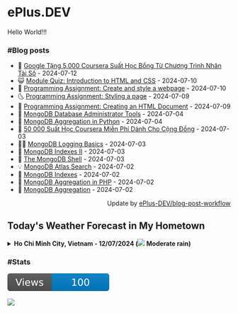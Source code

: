 # ePlus.DEV

Hello World!!!

### #Blog posts

- 🧰 [Google Tặng 5,000 Coursera Suất Học Bổng Từ Chương Trình Nhân Tài Số](https://eplus.dev/google-tang-5000-coursera-suat-hoc-bong-tu-chuong-trinh-nhan-tai-so) - 2024-07-12 
- 😺 [Module Quiz: Introduction to HTML and CSS](https://eplus.dev/module-quiz-introduction-to-html-and-css) - 2024-07-10 
- 🗽 [Programming Assignment: Create and style a webpage](https://eplus.dev/programming-assignment-create-and-style-a-webpage) - 2024-07-10 
- 🌜 [Programming Assignment: Styling a page](https://eplus.dev/programming-assignment-styling-a-page) - 2024-07-09 
- 📝 [Programming Assignment: Creating an HTML Document](https://eplus.dev/programming-assignment-creating-an-html-document) - 2024-07-09 
- 🚀 [MongoDB Database Administrator Tools](https://eplus.dev/mongodb-database-administrator-tools) - 2024-07-04 
- 💼 [MongoDB Aggregation in Python](https://eplus.dev/mongodb-aggregation-in-python) - 2024-07-04 
- 🦣 [50 000 Suất Học Coursera Miễn Phí Dành Cho Cộng Đồng](https://eplus.dev/50-000-suat-hoc-coursera-mien-phi-danh-cho-cong-dong) - 2024-07-03 
- 👨‍🏫 [MongoDB Logging Basics](https://eplus.dev/mongodb-logging-basics) - 2024-07-03 
- 🔭 [MongoDB Indexes II](https://eplus.dev/mongodb-indexes-ii) - 2024-07-03 
- 🤡 [The MongoDB Shell](https://eplus.dev/the-mongodb-shell) - 2024-07-03 
- 💡 [MongoDB Atlas Search](https://eplus.dev/mongodb-atlas-search) - 2024-07-02 
- 🦣 [MongoDB Indexes](https://eplus.dev/mongodb-indexes) - 2024-07-02 
- 💪 [MongoDB Aggregation in PHP](https://eplus.dev/mongodb-aggregation-in-php) - 2024-07-02 
- 🤡 [MongoDB Aggregation](https://eplus.dev/mongodb-aggregation) - 2024-07-02 


<div align="right">
    Update by <a target="_blank" href="https://github.com/ePlus-DEV/blog-post-workflow">ePlus-DEV/blog-post-workflow</a>
</div>


## Today's Weather Forecast in My Hometown



<details>
    <summary><b>Ho Chi Minh City, Vietnam - 12/07/2024 (<img src="https://cdn.weatherapi.com/weather/64x64/day/302.png" width="25" /> Moderate rain)</b>
    </summary>

    
<table>
    <tr>
        <th>Hour</th>
        <td>00:00</td><td>01:00</td><td>02:00</td><td>03:00</td><td>04:00</td><td>05:00</td><td>06:00</td><td>07:00</td><td>08:00</td><td>09:00</td><td>10:00</td><td>11:00</td><td>12:00</td><td>13:00</td><td>14:00</td><td>15:00</td><td>16:00</td><td>17:00</td><td>18:00</td><td>19:00</td><td>20:00</td><td>21:00</td><td>22:00</td><td>23:00</td>
    </tr>
    <tr>
        <th>Weather</th>
        <td><img src="https://cdn.weatherapi.com/weather/64x64/night/176.png"></img></td><td><img src="https://cdn.weatherapi.com/weather/64x64/night/353.png"></img></td><td><img src="https://cdn.weatherapi.com/weather/64x64/night/176.png"></img></td><td><img src="https://cdn.weatherapi.com/weather/64x64/night/353.png"></img></td><td><img src="https://cdn.weatherapi.com/weather/64x64/night/176.png"></img></td><td><img src="https://cdn.weatherapi.com/weather/64x64/night/119.png"></img></td><td><img src="https://cdn.weatherapi.com/weather/64x64/day/353.png"></img></td><td><img src="https://cdn.weatherapi.com/weather/64x64/day/353.png"></img></td><td><img src="https://cdn.weatherapi.com/weather/64x64/day/122.png"></img></td><td><img src="https://cdn.weatherapi.com/weather/64x64/day/119.png"></img></td><td><img src="https://cdn.weatherapi.com/weather/64x64/day/116.png"></img></td><td><img src="https://cdn.weatherapi.com/weather/64x64/day/116.png"></img></td><td><img src="https://cdn.weatherapi.com/weather/64x64/day/116.png"></img></td><td><img src="https://cdn.weatherapi.com/weather/64x64/day/119.png"></img></td><td><img src="https://cdn.weatherapi.com/weather/64x64/day/116.png"></img></td><td><img src="https://cdn.weatherapi.com/weather/64x64/day/122.png"></img></td><td><img src="https://cdn.weatherapi.com/weather/64x64/day/119.png"></img></td><td><img src="https://cdn.weatherapi.com/weather/64x64/day/116.png"></img></td><td><img src="https://cdn.weatherapi.com/weather/64x64/day/116.png"></img></td><td><img src="https://cdn.weatherapi.com/weather/64x64/night/176.png"></img></td><td><img src="https://cdn.weatherapi.com/weather/64x64/night/116.png"></img></td><td><img src="https://cdn.weatherapi.com/weather/64x64/night/113.png"></img></td><td><img src="https://cdn.weatherapi.com/weather/64x64/night/116.png"></img></td><td><img src="https://cdn.weatherapi.com/weather/64x64/night/116.png"></img></td>
    </tr>
    <tr>
        <th>Condition</th>
        <td width="200px">Patchy rain nearby</td><td width="200px">Light rain shower</td><td width="200px">Patchy rain nearby</td><td width="200px">Light rain shower</td><td width="200px">Patchy rain nearby</td><td width="200px">Cloudy </td><td width="200px">Light rain shower</td><td width="200px">Light rain shower</td><td width="200px">Overcast </td><td width="200px">Cloudy </td><td width="200px">Partly Cloudy </td><td width="200px">Partly Cloudy </td><td width="200px">Partly Cloudy </td><td width="200px">Cloudy </td><td width="200px">Partly Cloudy </td><td width="200px">Overcast </td><td width="200px">Cloudy </td><td width="200px">Partly Cloudy </td><td width="200px">Partly Cloudy </td><td width="200px">Patchy rain nearby</td><td width="200px">Partly Cloudy </td><td width="200px">Clear</td><td width="200px">Partly Cloudy </td><td width="200px">Partly Cloudy </td>
    </tr>
    <tr>
        <th>Temperature</th>
        <td>25.2 °C</td><td>25.2 °C</td><td>25.1 °C</td><td>25 °C</td><td>24.8 °C</td><td>24.8 °C</td><td>24.9 °C</td><td>25.3 °C</td><td>26 °C</td><td>26.4 °C</td><td>27.6 °C</td><td>28.4 °C</td><td>28.6 °C</td><td>29 °C</td><td>28.9 °C</td><td>29 °C</td><td>29.1 °C</td><td>28.5 °C</td><td>27.4 °C</td><td>26.3 °C</td><td>25.9 °C</td><td>27.1 °C</td><td>25.7 °C</td><td>25.4 °C</td>
    </tr>
    <tr>
        <th>Wind</th>
        <td>9 kph</td><td>9.4 kph</td><td>7.9 kph</td><td>7.2 kph</td><td>6.1 kph</td><td>6.8 kph</td><td>7.2 kph</td><td>10.1 kph</td><td>13 kph</td><td>15.8 kph</td><td>13.7 kph</td><td>15.1 kph</td><td>18 kph</td><td>18 kph</td><td>18 kph</td><td>18.4 kph</td><td>20.2 kph</td><td>19.1 kph</td><td>16.2 kph</td><td>14 kph</td><td>13 kph</td><td>19.1 kph</td><td>14.8 kph</td><td>14 kph</td>
    </tr>
</table>


<div align="right">
    Updated at: 2024-07-12T14:32:33Z - by <a target="_blank"
        href="https://github.com/ePlus-DEV/weather-forecast">ePlus-DEV/weather-forecast</a>
</div>
</details>


### #Stats

[![Image of counter](https://github.com/ePlus-DEV/view-counter/blob/main/svg/685088620/badge.svg)](https://github.com/ePlus-DEV/view-counter/blob/main/readme/685088620/week.md)

![](https://komarev.com/ghpvc/?username=ePlus-DEV&style=for-the-badge)
